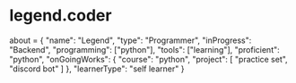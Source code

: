 # legend.coder

about = {
    "name": "Legend",
    "type": "Programmer",
    "inProgress": "Backend",
    "programming": ["python"],
    "tools": ["learning"],
    "proficient": "python",
    "onGoingWorks": {
        "course": "python",
        "project": [
            "practice set",
            "discord bot"
        ]
    },
    "learnerType": "self learner"
}
